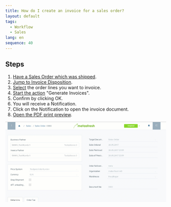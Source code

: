 ```yaml
---
title: How do I create an invoice for a sales order?
layout: default
tags:
  - Workflow
  - Sales
lang: en
sequence: 40
---
```


## Steps

1. [Have a Sales Order which was shipped](Ship_SalesOrder).
1. [Jump to Invoice Disposition](JumptoviaSidebar).
1. [Select](RecordSelection) the order lines you want to invoice.
1. [Start the action](StartAction) "Generate Invoices".
1. Confirm by clicking OK.
1. You will receive a Notification.
1. Click on the Notification to open the invoice document.
1. [Open the PDF print preview](PrintPreview).

![](assets/salesorderinvoice.gif)
